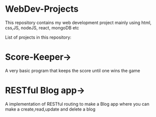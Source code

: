 # WebDev-Projects
This repository contains my web development project mainly using html, css,JS, nodeJS, react, mongoDB etc

List of projects in this repository:
# Score-Keeper-><br/>
A very basic program that keeps the score until one wins the game
# RESTful Blog app-> <br/>
A implementation of RESTful routing to make a Blog app where you can make a create,read,update and delete a blog
